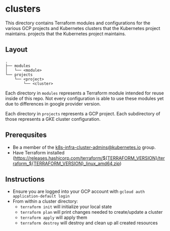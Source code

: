 # clusters

This directory contains Terraform modules and configurations for the various
GCP projects and Kubernetes clusters that the Kubernetes project maintains.
projects that the Kubernetes project maintains.

## Layout

```
.
├── modules
│   └── <module>
└── projects
    └── <project>
        └── <cluster>
```

Each directory in `modules` represents a Terraform module intended for reuse
inside of this repo. Not every configuration is able to use these modules yet
due to differences in google provider version.

Each directory in `projects` represents a GCP project. Each subdirectory of 
those represents a GKE cluster configuration. 

## Prerequsites

- Be a member of the k8s-infra-cluster-admins@kubernetes.io group.
- Have Terraform installed
  (https://releases.hashicorp.com/terraform/${TERRAFORM_VERSION}/terraform_${TERRAFORM_VERSION}_linux_amd64.zip)

## Instructions

- Ensure you are logged into your GCP account with `gcloud auth application-default login`
- From within a cluster directory:
  - `terraform init` will initialize your local state
  - `terraform plan` will print changes needed to create/update a cluster
  - `terraform apply` will apply them
  - `terraform destroy` will destroy and clean up all created resources
